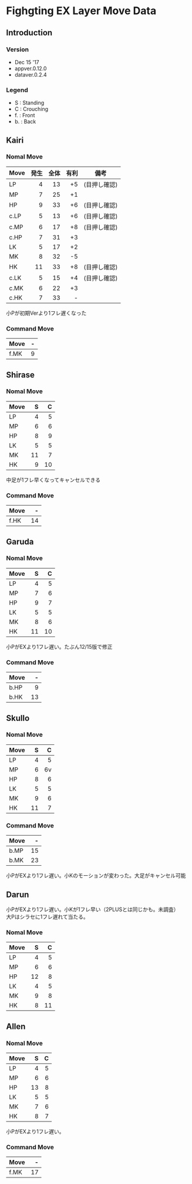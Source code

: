 # Fighgting EX Layer Move Data

## Introduction

### Version

* Dec 15 '17
* appver.0.12.0
* dataver.0.2.4

### Legend

* S : Standing
* C : Crouching
* f. : Front
* b. : Back


## Kairi

### Nomal Move

|Move|発生|全体|有利|備考|
|----|--:|---:|--:|---|
|LP|4|13|+5|(目押し確認)|
|MP|7|25|+1||
|HP|9|33|+6|(目押し確認)|
|c.LP|5|13|+6|(目押し確認)|
|c.MP|6|17|+8|(目押し確認)|
|c.HP|7|31|+3||
|LK|5|17|+2||
|MK|8|32|-5||
|HK|11|33|+8|(目押し確認)|
|c.LK|5|15|+4|(目押し確認)|
|c.MK|6|22|+3||
|c.HK|7|33|-||


小Pが初期Verより1フレ遅くなった

### Command Move

|Move|-|
|----|-:|
|f.MK|9|

## Shirase

### Nomal Move

|Move|S |C |
|----|-:|-:|
|LP|4|5|
|MP|6|6|
|HP|8|9|
|LK|5|5|
|MK|11|7|
|HK|9|10|

中足が1フレ早くなってキャンセルできる

### Command Move

|Move|-|
|----|-:|
|f.HK|14|

## Garuda

### Nomal Move

|Move|S |C |
|----|-:|-:|
|LP|4|5|
|MP|7|6|
|HP|9|7|
|LK|5|5|
|MK|8|6|
|HK|11|10|

小PがEXより1フレ遅い。たぶん12/15版で修正

### Command Move

|Move|-|
|----|-:|
|b.HP|9|
|b.HK|13|

## Skullo

### Nomal Move

|Move|S |C |
|----|-:|-:|
|LP|4|5|
|MP|6|6v
|HP|8|6|
|LK|5|5|
|MK|9|6|
|HK|11|7|

### Command Move

|Move|-|
|----|-:|
|b.MP|15|
|b.MK|23|

小PがEXより1フレ遅い。小Kのモーションが変わった。大足がキャンセル可能

## Darun

小PがEXより1フレ遅い。小Kが1フレ早い（2PLUSとは同じかも。未調査）  
大Pはシラセに1フレ遅れて当たる。

### Nomal Move

|Move|S |C |
|----|-:|-:|
|LP|4|5|
|MP|6|6|
|HP|12|8|
|LK|4|5|
|MK|9|8|
|HK|8|11|

## Allen

### Nomal Move

|Move|S |C |
|----|-:|-:|
|LP|4|5|
|MP|6|6|
|HP|13|8|
|LK|5|5|
|MK|7|6|
|HK|8|7|

小PがEXより1フレ遅い。

### Command Move

|Move|-|
|----|-:|
|f.MK|17|
